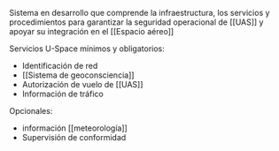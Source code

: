 Sistema en desarrollo que comprende la infraestructura, los servicios y procedimientos para garantizar la seguridad operacional de [[UAS]] y apoyar su integración en el [[Espacio aéreo]]

Servicios U-Space mínimos y obligatorios:
- Identificación de red
- [[Sistema de geoconsciencia]]
- Autorización de vuelo de [[UAS]]
- Información de tráfico

Opcionales:

- información [[meteorología]]
- Supervisión de conformidad